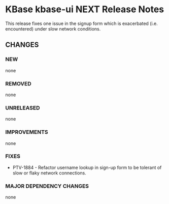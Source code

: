 # KBase kbase-ui NEXT Release Notes

This release fixes one issue in the signup form which is exacerbated (i.e. encountered) under slow network conditions.

## CHANGES

### NEW

none

### REMOVED

none

### UNRELEASED

none

### IMPROVEMENTS

none

### FIXES

- PTV-1884 - Refactor username lookup in sign-up form to be tolerant of slow or flaky network connections.

### MAJOR DEPENDENCY CHANGES

none

